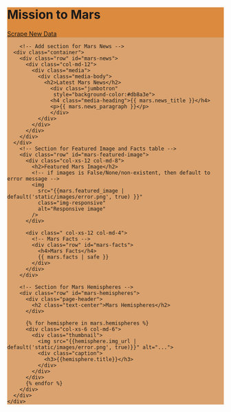 <!DOCTYPE html>
<html lang="en">
  <head>
    <meta charset="UTF-8" />
    <!-- viewport meta tag for device compatibility -->
    <meta name="viewport" content="width=device-width, initial-scale=1.0" />
    <meta http-equiv="X-UA-Compatible" content="ie=edge" />
    <title>Mission to Mars</title>
    <link
      rel="stylesheet"
      href="https://maxcdn.bootstrapcdn.com/bootstrap/3.3.7/css/bootstrap.min.css"
    />
    <script src="https://maxcdn.bootstrapcdn.com/bootstrap/3.4.1/js/bootstrap.min.js">
    </script>
  </head>
  <body>
    <div class = "bg" style="background-color:#daa26e">
      <div class="container">        
        <div class="col-md-12">
            <!-- Add Jumbotron to Header -->
            <div class="jumbotron text-center" style="background-color:#db8a3e">
              <h1>Mission to Mars</h1>
            <!-- Add a button to activate scraping script -->
              <p><a class="btn btn-warning btn-lg active" href="/scrape" role="button">Scrape New Data</a></p>
        </div>
      </div>
    
        <!-- Add section for Mars News -->
      <div class="container">
        <div class="row" id="mars-news">
          <div class="col-md-12">
            <div class="media">
              <div class="media-body">
                <h2>Latest Mars News</h2>
                  <div class="jumbotron"   
                   style="background-color:#db8a3e">
                  <h4 class="media-heading">{{ mars.news_title }}</h4>
                  <p>{{ mars.news_paragraph }}</p>
                  </div>
              </div>
            </div>
          </div>
        </div>
      </div>
        <!-- Section for Featured Image and Facts table -->
        <div class="row" id="mars-featured-image">
          <div class="col-xs-12 col-md-8">
            <h2>Featured Mars Image</h2>
            <!-- if images is False/None/non-existent, then default to error message -->
            <img
              src="{{mars.featured_image | default('static/images/error.png', true) }}"
              class="img-responsive"
              alt="Responsive image"
            />
          </div>

          <div class=" col-xs-12 col-md-4">
            <!-- Mars Facts -->
            <div class="row" id="mars-facts">
              <h4>Mars Facts</h4>
              {{ mars.facts | safe }}
            </div>
          </div>
        </div>

        <!-- Section for Mars Hemispheres -->
        <div class="row" id="mars-hemispheres">
          <div class="page-header">
            <h2 class="text-center">Mars Hemispheres</h2>
          </div>

          {% for hemisphere in mars.hemispheres %}
          <div class="col-xs-6 col-md-6">
            <div class="thumbnail">
              <img src="{{hemisphere.img_url | default('static/images/error.png', true)}}" alt="...">
              <div class="caption">
                <h3>{{hemisphere.title}}</h3>
              </div>
            </div>
          </div>
          {% endfor %}
        </div>
      </div>
    </div>
  </body>
</html>
